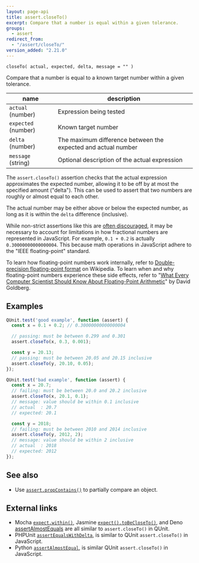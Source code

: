 ```yaml
---
layout: page-api
title: assert.closeTo()
excerpt: Compare that a number is equal within a given tolerance.
groups:
  - assert
redirect_from:
  - "/assert/closeTo/"
version_added: "2.21.0"
---
```


`closeTo( actual, expected, delta, message = "" )`

Compare that a number is equal to a known target number within a given tolerance.

| name | description |
|------|-------------|
| `actual` (number) | Expression being tested |
| `expected` (number) | Known target number |
| `delta` (number) | The maximum difference between the expected and actual number |
| `message` (string) | Optional description of the actual expression |

The `assert.closeTo()` assertion checks that the actual expression approximates the expected number, allowing it to be off by at most the specified amount ("delta"). This can be used to assert that two numbers are roughly or almost equal to each other.

The actual number may be either above or below the expected number, as long as it is within the `delta` difference (inclusive).

While non-strict assertions like this are [often discouraged](https://timotijhof.net/posts/2015/qunit-anti-patterns/), it may be necessary to account for limitations in how fractional numbers are represented in JavaScript. For example, `0.1 + 0.2` is actually `0.30000000000000004`. This because math operations in JavaScript adhere to the "IEEE floating-point" standard.

To learn how floating-point numbers work internally, refer to [Double-precision floating-point format](https://en.wikipedia.org/wiki/Double-precision_floating-point_format) on Wikipedia. To learn when and why floating-point numbers experience these side effects, refer to "[What Every Computer Scientist Should Know About Floating-Point Arithmetic](http://docs.oracle.com/cd/E19957-01/806-3568/ncg_goldberg.html)" by David Goldberg.

## Examples

```js
QUnit.test('good example', function (assert) {
  const x = 0.1 + 0.2; // 0.30000000000000004

  // passing: must be between 0.299 and 0.301
  assert.closeTo(x, 0.3, 0.001);

  const y = 20.13;
  // passing: must be between 20.05 and 20.15 inclusive
  assert.closeTo(y, 20.10, 0.05);
});

QUnit.test('bad example', function (assert) {
  const x = 20.7;
  // failing: must be between 20.0 and 20.2 inclusive
  assert.closeTo(x, 20.1, 0.1);
  // message: value should be within 0.1 inclusive
  // actual  : 20.7
  // expected: 20.1

  const y = 2018;
  // failing: must be between 2010 and 2014 inclusive
  assert.closeTo(y, 2012, 2);
  // message: value should be within 2 inclusive
  // actual  : 2018
  // expected: 2012
});
```

## See also

* Use [`assert.propContains()`](./propContains.md) to partially compare an object.

## External links

* Mocha [`expect.within()`](https://www.chaijs.com/api/bdd/#method_within), Jasmine [`expect().toBeCloseTo()`](https://jasmine.github.io/api/edge/matchers.html), and Deno [assertAlmostEquals](https://deno.land/std@0.210.0/testing/asserts.ts?s=assertAlmostEquals) are all similar to `assert.closeTo()` in QUnit.
* PHPUnit [`assertEqualsWithDelta`](https://docs.phpunit.de/en/12.0/assertions.html#assertequalswithdelta), is similar to QUnit `assert.closeTo()` in JavaScript.
* Python [`assertAlmostEqual`](https://docs.python.org/3/library/unittest.html#unittest.TestCase.assertAlmostEqual), is similar QUnit `assert.closeTo()` in JavaScript.
